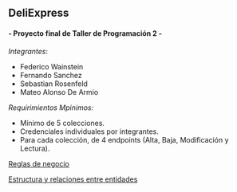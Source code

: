 ## DeliExpress
####  - Proyecto final de Taller de Programación 2 -

*Integrantes*:
* Federico Wainstein
* Fernando Sanchez 
* Sebastian Rosenfeld
* Mateo Alonso De Armio

*Requirimientos Mpinimos:*
* Mínimo de 5 colecciones.
* Credenciales individuales por integrantes.
* Para cada colección, de 4 endpoints (Alta, Baja, Modificación y Lectura).

[Reglas de negocio](docs/reglas_de_negocio.md)

[Estructura y relaciones entre entidades](docs/estructura_y_relaciones_entre_entidades.md)
